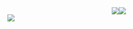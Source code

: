 <div class="lang-sats" style="display:flex;flex-direction:row;justify-content:center;flex-wrap:wrap;">
  <img src="https://api.githubtrends.io/user/svg/NRowley/langs?time_range=one_year&theme=dark"/>
  <img src="https://github-readme-stats.vercel.app/api/top-langs/?username=Nrowley&theme=tokyonight&langs_count=10&layout=donut"/>
</div>
<img src="https://github-readme-stats.vercel.app/api?username=nrowley&theme=dark"/>



<!--[![GitHub Trends SVG](https://api.githubtrends.io/user/svg/NRowley/langs?time_range=one_year&theme=dark)](https://githubtrends.io)
<img src="https://github-readme-stats.vercel.app/api/top-langs/?username=Nrowley&theme=tokyonight&langs_count=10&layout=donut"/>
-->

<!--
**NRowley/NRowley** is a ✨ _special_ ✨ repository because its `README.md` (this file) appears on your GitHub profile.

Here are some ideas to get you started:

- 🔭 I’m currently working on ...
- 🌱 I’m currently learning ...
- 👯 I’m looking to collaborate on ...
- 🤔 I’m looking for help with ...
- 💬 Ask me about ...
- 📫 How to reach me: ...
- 😄 Pronouns: ...
- ⚡ Fun fact: ...
-->
